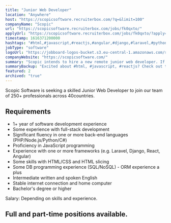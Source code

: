 ```yaml
---
title: "Junior Web Developer"
location: "Anywhere"
host: "https://scopicsoftware.recruiterbox.com/?q=&limit=100"
companyName: "Scopic"
url: "https://scopicsoftware.recruiterbox.com/jobs/fk0qxto/"
applyUrl: "https://scopicsoftware.recruiterbox.com/jobs/fk0qxto/?apply=true"
timestamp: 1616371200000
hashtags: "#html,#javascript,#reactjs,#angular,#django,#laravel,#python,#php,#css,#English"
jobType: "software"
logoUrl: "https://jobboard-logos-bucket.s3.eu-central-1.amazonaws.com/scopic"
companyWebsite: "https://scopicsoftware.com/"
summary: "Scopic intends to hire a new remote junior web developer. If you have 1+ year of software development experience, consider applying."
summaryBackup: "Excited about #html, #javascript, #reactjs? Check out this job post!"
featured: 2
archived: "true"
---
```


Scopic Software is seeking a skilled Junior Web Developer to join our team of 250+ professionals across 40countries.

## Requirements

*   1+ year of software development experience
*   Some experience with full-stack development
*   Significant fluency in one or more back-end languages (PHP/Node.js/Python/C#)
*   Proficiency in JavaScript programming
*   Experience with one or more frameworks (e.g. Laravel, Django, React, Angular)
*   Some skills with HTML/CSS and HTML slicing
*   Some DB programming experience (SQL/NoSQL) - ORM experience a plus
*   Intermediate written and spoken English
*   Stable internet connection and home computer
*   Bachelor's degree or higher

Salary: Depending on skills and experience.

## Full and part-time positions available.
